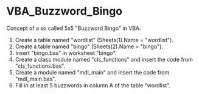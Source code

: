# VBA_Buzzword_Bingo
Concept of a so called 5x5 "Buzzword Bingo" in VBA.

1. Create a table named "wordlist" (Sheets(1).Name = "wordlist").
2. Create a table named "bingo" (Sheets(2).Name = "bingo").
3. Insert "bingo.bas" in worksheet "bingo".
4. Create a class module named "cls_functions" and insert the code from "cls_functions.bas".
5. Create a module named "mdl_main" and insert the code from "mdl_main.bas".
6. Fill in at least 5 buzzwords in column A of the table "wordlist".
